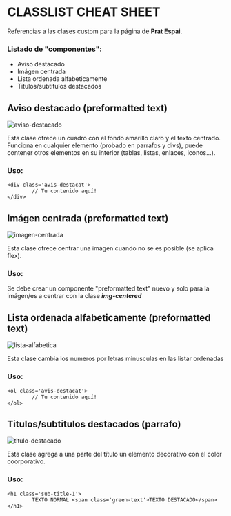 # CLASSLIST CHEAT SHEET

Referencias a las clases custom para la página de  **Prat Espai**. 

### Listado de "componentes":
- Aviso destacado
- Imágen centrada
- Lista ordenada alfabeticamente
- Titulos/subtitulos destacados


## Aviso destacado  (preformatted text)

![aviso-destacado](https://github.com/cherethod/pratespai-cheatsheet/assets/9266765/01b83ab7-2c55-4af7-beba-9d6628c5cacc)

Esta clase ofrece un cuadro con el fondo amarillo claro y el texto centrado. Funciona en cualquier elemento (probado en parrafos y divs), puede contener otros elementos en su interior (tablas, listas, enlaces, iconos...).

### Uso:

    <div class='avis-destacat'>
			// Tu contenido aquí!
	</div>

## Imágen centrada  (preformatted text)

![imagen-centrada](https://github.com/cherethod/pratespai-cheatsheet/assets/9266765/85b63397-8807-4d91-87dc-3c5330fa9d41)

Esta clase ofrece centrar una imágen cuando no se es posible (se aplica flex).

### Uso:

Se debe crear un componente "preformatted text" nuevo y solo para la imágen/es a centrar con la clase ***img-centered***

## Lista ordenada alfabeticamente (preformatted text)

![lista-alfabetica](https://github.com/cherethod/pratespai-cheatsheet/assets/9266765/0e1b53e8-2574-4b98-a7af-99278b2ad141)

Esta clase cambia los numeros por letras minusculas en las listar ordenadas

### Uso:

    <ol class='avis-destacat'>
			// Tu contenido aquí!
	</ol>

## Titulos/subtitulos destacados (parrafo)

![titulo-destacado](https://github.com/cherethod/pratespai-cheatsheet/assets/9266765/9b2fd6ba-7a39-4627-9bc8-8c0b1df82b59)

Esta clase agrega a una parte del título un elemento decorativo con el color coorporativo.

### Uso:

    <h1 class='sub-title-1'>
			TEXTO NORMAL <span class='green-text'>TEXTO DESTACADO</span>
	</h1>

